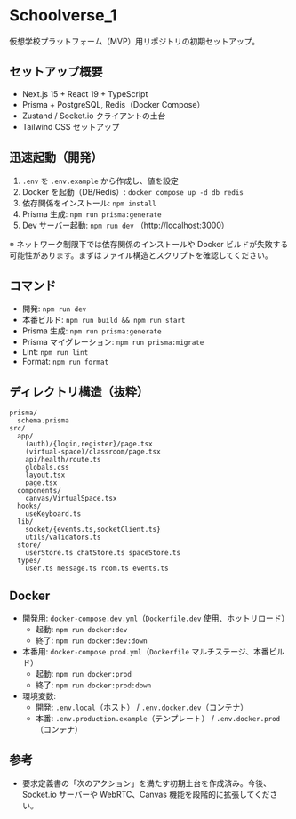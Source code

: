 # Schoolverse_1

仮想学校プラットフォーム（MVP）用リポジトリの初期セットアップ。

## セットアップ概要
- Next.js 15 + React 19 + TypeScript
- Prisma + PostgreSQL, Redis（Docker Compose）
- Zustand / Socket.io クライアントの土台
- Tailwind CSS セットアップ

## 迅速起動（開発）
1. `.env` を `.env.example` から作成し、値を設定
2. Docker を起動（DB/Redis）: `docker compose up -d db redis`
3. 依存関係をインストール: `npm install`
4. Prisma 生成: `npm run prisma:generate`
5. Dev サーバー起動: `npm run dev` （http://localhost:3000）

※ ネットワーク制限下では依存関係のインストールや Docker ビルドが失敗する可能性があります。まずはファイル構造とスクリプトを確認してください。

## コマンド
- 開発: `npm run dev`
- 本番ビルド: `npm run build && npm run start`
- Prisma 生成: `npm run prisma:generate`
- Prisma マイグレーション: `npm run prisma:migrate`
- Lint: `npm run lint`
- Format: `npm run format`

## ディレクトリ構造（抜粋）
```
prisma/
  schema.prisma
src/
  app/
    (auth)/{login,register}/page.tsx
    (virtual-space)/classroom/page.tsx
    api/health/route.ts
    globals.css
    layout.tsx
    page.tsx
  components/
    canvas/VirtualSpace.tsx
  hooks/
    useKeyboard.ts
  lib/
    socket/{events.ts,socketClient.ts}
    utils/validators.ts
  store/
    userStore.ts chatStore.ts spaceStore.ts
  types/
    user.ts message.ts room.ts events.ts
```

## Docker
- 開発用: `docker-compose.dev.yml`（`Dockerfile.dev` 使用、ホットリロード）
  - 起動: `npm run docker:dev`
  - 終了: `npm run docker:dev:down`
- 本番用: `docker-compose.prod.yml`（`Dockerfile` マルチステージ、本番ビルド）
  - 起動: `npm run docker:prod`
  - 終了: `npm run docker:prod:down`
- 環境変数:
  - 開発: `.env.local`（ホスト） / `.env.docker.dev`（コンテナ）
  - 本番: `.env.production.example`（テンプレート） / `.env.docker.prod`（コンテナ）

## 参考
- 要求定義書の「次のアクション」を満たす初期土台を作成済み。今後、Socket.io サーバーや WebRTC、Canvas 機能を段階的に拡張してください。
